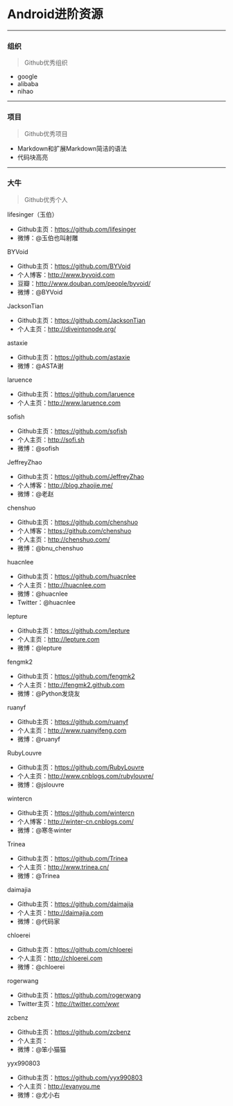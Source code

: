 # Android进阶资源

----------
### 组织
>Github优秀组织

- google 
- alibaba
- nihao

----------
### 项目
>Github优秀项目

- Markdown和扩展Markdown简洁的语法
- 代码块高亮

----------
### 大牛
>Github优秀个人

lifesinger（玉伯）

- Github主页：https://github.com/lifesinger 
- 微博：@玉伯也叫射雕

BYVoid

- Github主页：https://github.com/BYVoid 
- 个人博客：http://www.byvoid.com 
- 豆瓣：http://www.douban.com/people/byvoid/
- 微博：@BYVoid 

JacksonTian 

- Github主页：https://github.com/JacksonTian 
- 个人主页：http://diveintonode.org/

astaxie

- Github主页：https://github.com/astaxie 
- 微博：@ASTA谢

laruence

- Github主页：https://github.com/laruence 
- 个人主页：http://www.laruence.com

sofish

- Github主页：https://github.com/sofish 
- 个人主页：http://sofi.sh 
- 微博：@sofish

JeffreyZhao

- Github主页：https://github.com/JeffreyZhao 
- 个人博客：http://blog.zhaojie.me/ 
- 微博：@老赵

chenshuo

- Github主页：https://github.com/chenshuo 
- 个人博客：https://github.com/chenshuo 
- 个人主页：http://chenshuo.com/ 
- 微博：@bnu_chenshuo

huacnlee

- Github主页：https://github.com/huacnlee 
- 个人主页：http://huacnlee.com 
- 微博：@huacnlee 
- Twitter：@huacnlee

lepture

- Github主页：https://github.com/lepture 
- 个人主页：http://lepture.com 
- 微博：@lepture

fengmk2 

- Github主页：https://github.com/fengmk2 
- 个人主页：http://fengmk2.github.com 
- 微博：@Python发烧友

ruanyf

- Github主页：https://github.com/ruanyf 
- 个人主页：http://www.ruanyifeng.com 
- 微博：@ruanyf

RubyLouvre

- Github主页：https://github.com/RubyLouvre 
- 个人主页：http://www.cnblogs.com/rubylouvre/ 
- 微博：@jslouvre

wintercn

- Github主页：https://github.com/wintercn 
- 个人博客：http://winter-cn.cnblogs.com/ 
- 微博：@寒冬winter

Trinea 

- Github主页：https://github.com/Trinea 
- 个人主页：http://www.trinea.cn/ 
- 微博：@Trinea

daimajia 

- Github主页：https://github.com/daimajia 
- 个人主页：http://daimajia.com 
- 微博：@代码家

chloerei 

- Github主页：https://github.com/chloerei 
- 个人主页：http://chloerei.com 
- 微博：@chloerei

rogerwang 

- Github主页：https://github.com/rogerwang 
- Twitter主页：http://twitter.com/wwr

zcbenz 

- Github主页：https://github.com/zcbenz 
- 个人主页： 
- 微博：@笨小猫猫

yyx990803

- Github主页：https://github.com/yyx990803 
- 个人主页：http://evanyou.me 
- 微博：@尤小右

